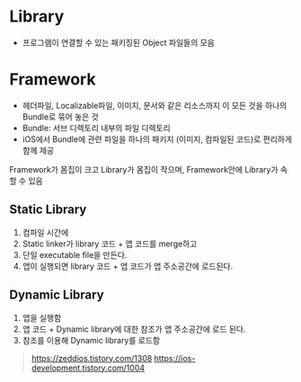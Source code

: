 # Library
- 프로그램이 연결할 수 있는 패키징된 Object 파일들의 모음

# Framework
- 헤더파일, Localizable파일, 이미지, 문서와 같은 리소스까지 이 모든 것을 하나의 Bundle로 묶어 놓은 것
- Bundle: 서브 디렉토리 내부의 파일 디렉토리
- iOS에서 Bundle에 관련 파일을 하나의 패키지 (이미지, 컴파일된 코드)로 편리하게 함께 제공

Framework가 몸집이 크고 Library가 몸집이 작으며, Framework안에 Library가 속할 수 있음

## Static Library
1. 컴파일 시간에 
2. Static linker가 library 코드 + 앱 코드를 merge하고
3. 단일 executable file을 만든다.
4. 앱이 실행되면 library 코드 + 앱 코드가 앱 주소공간에 로드된다.

## Dynamic Library
1. 앱을 실행함
2. 앱 코드 + Dynamic library에 대한 참조가 앱 주소공간에 로드 된다. 
3. 참조를 이용해 Dynamic library를 로드함

> https://zeddios.tistory.com/1308
> https://ios-development.tistory.com/1004